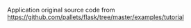 Application original source code from https://github.com/pallets/flask/tree/master/examples/tutorial
